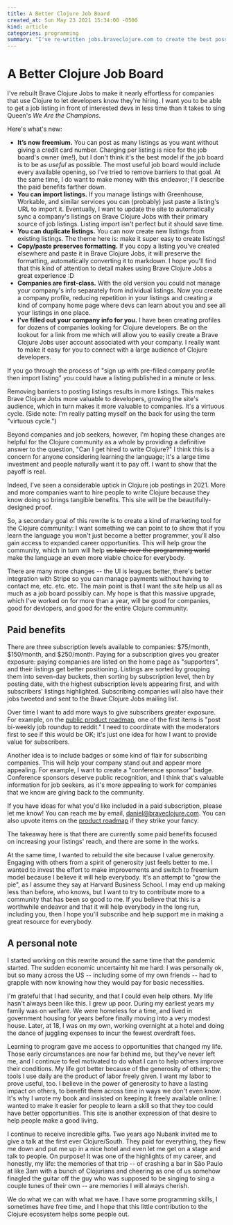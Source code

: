 ```yaml
---
title: A Better Clojure Job Board
created_at: Sun May 23 2021 15:34:00 -0500
kind: article
categories: programming
summary: "I've re-written jobs.braveclojure.com to create the best possible Clojure job board."
---
```


# A Better Clojure Job Board

I've rebuilt Brave Clojure Jobs to make it nearly effortless for companies that
use Clojure to let developers know they're hiring. I want you to be able to get
a job listing in front of interested devs in less time than it takes to sing
Queen's _We Are the Champions_.

Here's what's new:

* **It’s now freemium.** You can post as many listings as you want without
  giving a credit card number. Charging per listing is nice for the job board's
  owner (me!), but I don't think it's the best model if the job board is to be
  as _useful_ as possible. The most useful job board would include every
  available opening, so I've tried to remove barriers to that goal. At the same
  time, I do want to make money with this endeavor; I'll describe the paid
  benefits farther down.
* **You can import listings.** If you manage listings with Greenhouse, Workable,
  and similar services you can (probably) just paste a listing's URL to import
  it. Eventually, I want to update the site to automatically sync a company's
  listings on Brave Clojure Jobs with their primary source of job listings.
  Listing import isn't perfect but it should save time.
* **You can duplicate listings.** You can now create new listings from existing
  listings. The theme here is: make it super easy to create listings!
* **Copy/paste preserves formatting.** If you copy a listing you've created
  elsewhere and paste it in Brave Clojure Jobs, it will preserve the formatting,
  automatically converting it to markdown. I hope you'll find that this kind of
  attention to detail makes using Brave Clojure Jobs a great experience :D
* **Companies are first-class.** With the old version you could not manage your
  company's info separately from individual listings. Now you create a company
  profile, reducing repetition in your listings and creating a kind of company
  home page where devs can learn about you and see all your listings in one
  place.
* **I've filled out your company info for you.** I have been creating profiles
  for dozens of companies looking for Clojure developers. Be on the lookout for
  a link from me which will allow you to easily create a Brave Clojure Jobs user
  account associated with your company. I really want to make it easy for you to
  connect with a large audience of Clojure developers.

If you go through the process of "sign up with pre-filled company profile then
import listing" you could have a listing published in a minute or less.

Removing barriers to posting listings results in more listings. This makes Brave
Clojure Jobs more valuable to developers, growing the site's audience, which in
turn makes it more valuable to companies. It's a virtuous cycle. (Side note: I'm
really patting myself on the back for using the term "virtuous cycle.")

Beyond companies and job seekers, however, I'm hoping these changes are helpful
for the Clojure community as a whole by providing a definitive answer to the
question, "Can I get hired to write Clojure?" I think this is a concern for
anyone considering learning the language; it's a large time investment and
people naturally want it to pay off. I want to show that the payoff is real.

Indeed, I've seen a considerable uptick in Clojure job postings in 2021. More
and more companies want to hire people to write Clojure because they know doing
so brings tangible benefits. This site will be the beautifully-designed proof.

So, a secondary goal of this rewrite is to create a kind of marketing tool for
the Clojure community: I want something we can point to to show that if you
learn the language you won't just become a better programmer, you'll also gain
access to expanded career opportunities. This will help grow the community,
which in turn will help ~~us take over the programming world~~ make the language
an even more viable choice for everybody.

There are many more changes -- the UI is leagues better, there's better
integration with Stripe so you can manage payments without having to contact me,
etc. etc. etc. The main point is that I want the site help us all as much as a
job board possibly can. My hope is that this massive upgrade, which I've worked
on for more than a year, will be good for companies, good for devlopers, and
good for the entire Clojure community.

## Paid benefits

There are three subscription levels available to companies: $75/month,
$150/month, and $250/month. Paying for a subscription gives you greater
exposure: paying companies are listed on the home page as "supporters", and
their listings get better positioning. Listings are sorted by grouping them into
seven-day buckets, then sorting by subscription level, then by posting date,
with the highest subscription levels appearing first, and with subscribers'
listings highlighted. Subscribing companies will also have their jobs tweeted
and sent to the Brave Clojure Jobs mailing list.

Over time I want to add more ways to give subscribers greater exposure. For
example, on the [public product
roadmap](https://trello.com/b/KLvxGv7u/product-roadmap), one of the first items
is "post bi-weekly job roundup to reddit." I need to coordinate with the
moderators first to see if this would be OK; it's just one idea for how I want to
provide value for subscribers.

Another idea is to include badges or some kind of flair for subscribing
companies. This will help your company stand out and appear more appealing. For
example, I want to create a "conference sponsor" badge. Conference sponsors
deserve public recognition, and I think that's valuable information for job
seekers, as it's more appealing to work for companies that we know are giving
back to the community.

If you have ideas for what you'd like included in a paid subscription, please
let me know! You can reach me by email, daniel@braveclojure.com. You can also
upvote items on the [product
roadmap](https://trello.com/b/KLvxGv7u/product-roadmap) if they strike your
fancy.

The takeaway here is that there are currently some paid benefits focused on
increasing your listings' reach, and there are some in the works.

At the same time, I wanted to rebuild the site because I value generosity.
Engaging with others from a spirit of generosity just feels better to me. I
wanted to invest the effort to make improvements and switch to freemium model
because I believe it will help everybody. It's an attempt to "grow the pie", as
I assume they say at Harvard Business School. I may end up making less than
before, who knows, but I want to try to contribute more to a community that has
been so good to me. If you believe that this is a worthwhile endeavor and that
it will help everybody in the long run, including you, then I hope you'll
subscribe and help support me in making a great resource for everybody.

## A personal note

I started working on this rewrite around the same time that the pandemic
started. The sudden economic uncertainty hit me hard: I was personally ok, but
so many across the US -- including some of my own friends -- had to grapple with
now knowing how they would pay for basic necessities.

I'm grateful that I had security, and that I could even help others. My life
hasn't always been like this. I grew up poor. During my earliest years my family
was on welfare. We were homeless for a time, and lived in government housing for
years before finally moving into a very modest house. Later, at 18, I was on my
own, working overnight at a hotel and doing the dance of juggling expenses to
incur the fewest overdraft fees.

Learning to program gave me access to opportunities that changed my life. Those
early circumstances are now far behind me, but they've never left me, and I
continue to feel motivated to do what I can to help others improve their
conditions. My life got better because of the generosity of others; the tools I
use daily are the product of labor freely given. I want my labor to prove
useful, too. I believe in the power of generosity to have a lasting impact on
others, to benefit them across time in ways we don't even know. It's why I wrote
my book and insisted on keeping it freely available online: I wanted to make it
easier for people to learn a skill so that they too could have better
opportunities. This site is another expression of that desire to help people
make a good living.

I continue to receive incredible gifts. Two years ago Nubank invited me to give
a talk at the first ever Clojure/South. They paid for everything, they flew me
down and put me up in a nice hotel and even let me get on a stage and talk to
people. On purpose! It was one of the highlights of my career, and honestly, my
life: the memories of that trip -- of crashing a bar in São Paulo at like 3am
with a bunch of Clojurians and cheering as one of us somehow finagled the guitar
off the guy who was supposed to be singing to sing a couple tunes of their own
-- are memories I will always cherish.

We do what we can with what we have. I have some programming skills, I sometimes
have free time, and I hope that this little contribution to the Clojure
ecosystem helps some people out.
